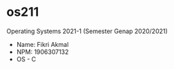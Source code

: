 # os211
Operating Systems 2021-1 (Semester Genap 2020/2021)

- Name: Fikri Akmal
- NPM: 1906307132
- OS - C
